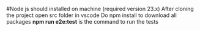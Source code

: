 #Node js should installed on machine (required version 23.x)
After cloning the project open src folder in vscode
Do npm install to download all packages
**npm run e2e:test** is the command to run the tests
